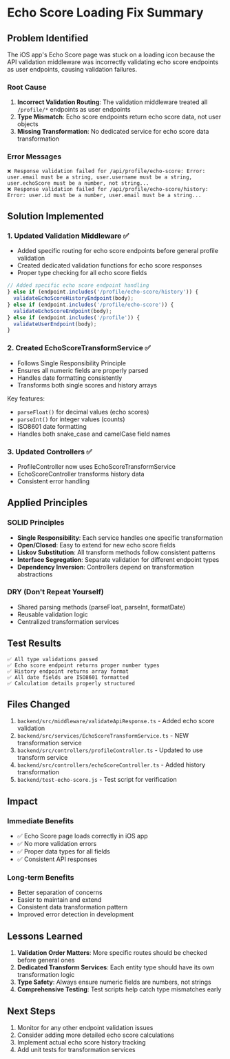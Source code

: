 # Echo Score Loading Fix Summary

## Problem Identified
The iOS app's Echo Score page was stuck on a loading icon because the API validation middleware was incorrectly validating echo score endpoints as user endpoints, causing validation failures.

### Root Cause
1. **Incorrect Validation Routing**: The validation middleware treated all `/profile/*` endpoints as user endpoints
2. **Type Mismatch**: Echo score endpoints return echo score data, not user objects
3. **Missing Transformation**: No dedicated service for echo score data transformation

### Error Messages
```
❌ Response validation failed for /api/profile/echo-score: Error: user.email must be a string, user.username must be a string, user.echoScore must be a number, not string...
❌ Response validation failed for /api/profile/echo-score/history: Error: user.id must be a number, user.email must be a string...
```

## Solution Implemented

### 1. **Updated Validation Middleware** ✅
- Added specific routing for echo score endpoints before general profile validation
- Created dedicated validation functions for echo score responses
- Proper type checking for all echo score fields

```typescript
// Added specific echo score endpoint handling
} else if (endpoint.includes('/profile/echo-score/history')) {
  validateEchoScoreHistoryEndpoint(body);
} else if (endpoint.includes('/profile/echo-score')) {
  validateEchoScoreEndpoint(body);
} else if (endpoint.includes('/profile')) {
  validateUserEndpoint(body);
}
```

### 2. **Created EchoScoreTransformService** ✅
- Follows Single Responsibility Principle
- Ensures all numeric fields are properly parsed
- Handles date formatting consistently
- Transforms both single scores and history arrays

Key features:
- `parseFloat()` for decimal values (echo scores)
- `parseInt()` for integer values (counts)
- ISO8601 date formatting
- Handles both snake_case and camelCase field names

### 3. **Updated Controllers** ✅
- ProfileController now uses EchoScoreTransformService
- EchoScoreController transforms history data
- Consistent error handling

## Applied Principles

### SOLID Principles
- **Single Responsibility**: Each service handles one specific transformation
- **Open/Closed**: Easy to extend for new echo score fields
- **Liskov Substitution**: All transform methods follow consistent patterns
- **Interface Segregation**: Separate validation for different endpoint types
- **Dependency Inversion**: Controllers depend on transformation abstractions

### DRY (Don't Repeat Yourself)
- Shared parsing methods (parseFloat, parseInt, formatDate)
- Reusable validation logic
- Centralized transformation services

## Test Results
```
✅ All type validations passed
✅ Echo score endpoint returns proper number types
✅ History endpoint returns array format
✅ All date fields are ISO8601 formatted
✅ Calculation details properly structured
```

## Files Changed
1. `backend/src/middleware/validateApiResponse.ts` - Added echo score validation
2. `backend/src/services/EchoScoreTransformService.ts` - NEW transformation service
3. `backend/src/controllers/profileController.ts` - Updated to use transform service
4. `backend/src/controllers/echoScoreController.ts` - Added history transformation
5. `backend/test-echo-score.js` - Test script for verification

## Impact

### Immediate Benefits
- ✅ Echo Score page loads correctly in iOS app
- ✅ No more validation errors
- ✅ Proper data types for all fields
- ✅ Consistent API responses

### Long-term Benefits
- Better separation of concerns
- Easier to maintain and extend
- Consistent data transformation pattern
- Improved error detection in development

## Lessons Learned

1. **Validation Order Matters**: More specific routes should be checked before general ones
2. **Dedicated Transform Services**: Each entity type should have its own transformation logic
3. **Type Safety**: Always ensure numeric fields are numbers, not strings
4. **Comprehensive Testing**: Test scripts help catch type mismatches early

## Next Steps

1. Monitor for any other endpoint validation issues
2. Consider adding more detailed echo score calculations
3. Implement actual echo score history tracking
4. Add unit tests for transformation services 